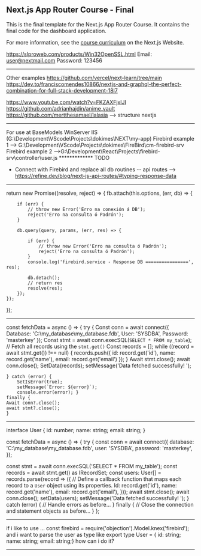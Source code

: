 ## Next.js App Router Course - Final

This is the final template for the Next.js App Router Course. It contains the final code for the dashboard application.

For more information, see the [course curriculum](https://nextjs.org/learn) on the Next.js Website.


https://slproweb.com/products/Win32OpenSSL.html
Email: user@nextmail.com
Password: 123456



------------
Other examples 
https://github.com/vercel/next-learn/tree/main
https://dev.to/franciscomendes10866/nextjs-and-graphql-the-perfect-combination-for-full-stack-development-18l7

https://www.youtube.com/watch?v=FKZAXFjxlJI
https://github.com/adrianhajdin/anime_vault
https://github.com/mertthesamael/lalasia  --> structure nextjs
**********
For use at BaseModels WinServer IIS (G:\Development\VScode\Projects\dokimes\NEXT\my-app)
Firebird example 1 --> G:\Development\VScode\Projects\dokimes\FireBird\cm-firebird-srv
Firebird example 2 -->G:\Development\React\Projects\firebird-srv\controller\user.js
\*************
TODO
- Connect with Firebird and replace all db routines
-- api routes --> https://refine.dev/blog/next-js-api-routes/#typing-response-data






************************************
return new Promise((resolve, reject) => {
    fb.attach(this.options, (err, db) => {

        if (err) {
            // throw new Error('Erro na conexión á DB');
            reject('Erro na consulta ó Padrón');
        }

        db.query(query, params, (err, res) => {

            if (err) {
                // throw new Error('Erro na consulta ó Padrón');
                reject('Erro na consulta ó Padrón');
            }
            console.log('firebird.service - Response DB ================', res);

            db.detach();
            // return res
            resolve(res);
        });
    });
});
************************************
  const fetchData = async () => { 
	try { 
	Const conn = await connect({ 
			Database: 'C:\my_database\my_database.fdb', 
			User: 'SYSDBA', 
			Password: 'masterkey' }); 
			Const stmt = await conn.execSQL(`SELECT * FROM my_table`); // Fetch all records using the `stmt.get()` 
			Const records = []; 
			while ((record = await stmt.get()) !== null) { 
				records.push({ id: record.get('id'), name: record.get('name'), email: record.get('email') }); 
				} 
			Await stmt.close(); 
			await conn.close(); 
			SetData(records); 
			setMessage('Data fetched successfully! '); 
	
	} catch (error) { 
		SetIsError(true); 
		setMessage(`Error: ${error}`); 
		console.error(error); } 
	finally { 
	Await conn?.close(); 
	await stmt?.close();
    } 
***************************************    
interface User {
  id: number;
  name: string;
  email: string;
}

const fetchData = async () => {
  try {
    const conn = await connect({
      database: 'C:\my_database\my_database.fdb',
      user: 'SYSDBA',
      password: 'masterkey',
    });

 const stmt = await conn.execSQL('SELECT * FROM my_table');
    const records = await stmt.get() as IRecordSet; 
    const users: User[] = records.parse(record => ({ 
        // Define a callback function that maps each record to a `User` object using its properties.
         Id: record.get('id'), 
         name: record.get('name'), 
         email: record.get('email'),
          })); 
        await stmt.close(); 
        await conn.close(); 
        setData(users); 
        setMessage('Data fetched successfully! '); 
        } 
        catch (error) 
        { // Handle errors as before... } 
        finally { // Close the connection and statement objects as before... }
};
*************************************** 


if i like to use ... const firebird = require('objection').Model.knex('firebird');   and i want to parse the user as type like   export type  User = {
  id: string;
  name: string;
  email: string;} how can i do it?

  *************************************** 